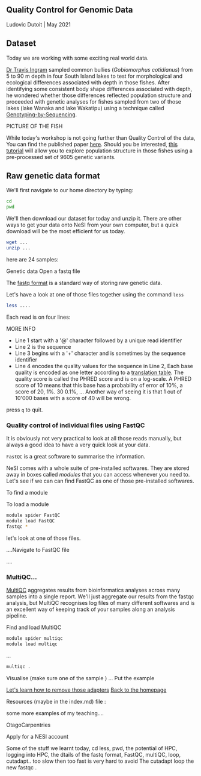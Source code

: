 ## Quality Control for Genomic Data

Ludovic Dutoit | May 2021

## Dataset

Today we are working with some exciting real world data. 

[Dr Travis Ingram](https://www.otago.ac.nz/zoology/staff/ingram.html) sampled common bullies (*Gobiomorphus cotidianus*) from 5 to 90 m depth in four South Island lakes to test for morphological and ecological differences associated with depth in those fishes. After identifying some consistent body shape differences associated with depth, he wondered whether those differences reflected population structure and proceeded with genetic analyses for fishes sampled from two of those lakes (lake Wanaka and  lake Wakatipu) using a technique called [Genotyping-by-Sequencing](https://sapac.illumina.com/techniques/sequencing/dna-sequencing/targeted-resequencing/genotyping-by-sequencing.html).

PICTURE OF THE FISH

While today's workshop is not going further than Quality Control of the data, You can find the published paper [here](https://cdnsciencepub.com/doi/abs/10.1139/cjfas-2020-0015). Should you be interested, [this tutorial](https://github.com/ldutoit/bully_gbs/blob/master/populationstructure_tuto/populationstructure_tuto.md) will allow you to explore population structure in those fishes using a pre-processed set of 9605 genetic variants.

## Raw genetic data format

We'll first navigate to our home directory by typing:

```bash
cd 
pwd
```

We'll then download our dataset for today and unzip it. There are other ways to get your data onto NeSI from your own computer, but a quick download will be the most efficient for us today.

```bash
wget ...
unzip ...
```

here are 24 samples:

Genetic data 
Open a fastq file

The [fastq format](https://en.wikipedia.org/wiki/FASTQ_format) is a standard way of storing raw genetic data.

Let's have a look at one of those files together using the command ```less```

```bash
less ....
```

Each read is on four lines:

MORE INFO
* Line 1 start with a '@' character followed by a unique read identifier
* Line 2 is the sequence
* Line 3 begins with a '+' character and is sometimes by the sequence identifier
* Line 4 encodes the quality values for the sequence in Line 2, Each base quality is encoded as one letter according to a  [translation table](). The quality score is called the PHRED score and is on a log-scale. A PHRED score of 10 means that this base has a probability of error of 10%, a score of 20, 1%. 30 0.1%, ... Another way of seeing it is that 1 out of 10'000 bases with a score of 40 will be wrong. 

press `q` to quit. 

### Quality control of individual files using FastQC

It is obviously not very practical to look at all those reads manually, but always a good idea to have a very quick look at your data.

```FastQC``` is a great software to summarise the information.


NeSI comes with a whole suite of pre-installed softwares. They are stored away in boxes called 
*modules* that you can access whenever you need to. Let's see if we can can find FastQC as one of those pre-installed softwares.

To find a module

To load a module

```bash
module spider FastQC
module load FastQC
fastqc *
```
let's look at one of those files.

....Navigate to FastQC file

....

### MultiQC...

[MultiQC](https://multiqc.info/) aggregates results from bioinformatics analyses across many samples into a single report. We'll just aggregate our results from the fastqc analysis, but MultiQC recognises log files of many different softwares and is an excellent way of keeping track of your samples along an analysis pipeline.

Find and load MultiQC

```bash
module spider multiqc
module load multiqc
```
...

```bash
multiqc .
```

Visualise (make sure one of the sample ) ... Put the example

[Let's learn how to remove those adapters](remove_adapters.md)
[Back to the homepage](index.md)


Resources (maybe in the index.md) file :

some more examples of my teaching....

OtagoCarpentries 

Apply for a NESI account

Some of the stuff we learnt today, cd less, pwd, the potential of HPC, logging into HPC, the dtails of the fastq format, FastQC, multiQC, loop, cutadapt.. too slow then too fast is very hard to avoid
The cutadapt loop
the new fastqc .
